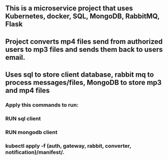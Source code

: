 ## This is a microservice project that uses Kubernetes, docker, SQL, MongoDB, RabbitMQ, Flask
## Project converts mp4 files send from authorized users to mp3 files and sends them back to users email.
## Uses sql to store client database, rabbit mq to process messages/files, MongoDB to store mp3 and mp4 files
### Apply this commands to run:
### RUN sql client
### RUN mongodb client
### kubectl apply -f (auth, gateway, rabbit, converter, notification)/manifest/.